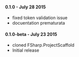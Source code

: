 #### 0.1.0 - July 28 2015
* fixed token validation issue
* docuentation prematurata


#### 0.1.0-beta - July 23 2015
* cloned FSharp.ProjectScaffold
* Initial release
